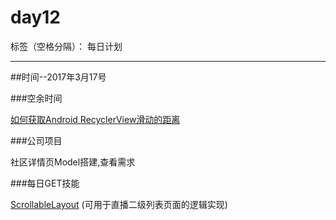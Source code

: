 # day12

标签（空格分隔）： 每日计划

---
##时间--2017年3月17号

###空余时间

[如何获取Android RecyclerView滑动的距离][1]

###公司项目

社区详情页Model搭建,查看需求

###每日GET技能

[ScrollableLayout][2]  (可用于直播二级列表页面的逻辑实现)  


  [1]: http://blog.csdn.net/wangbaochu/article/details/49446469
  [2]: https://github.com/w446108264/ScrollableLayout